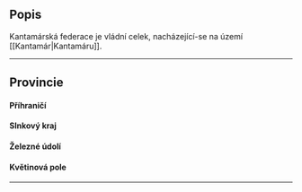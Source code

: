 ## Popis
Kantamárská federace je vládní celek, nacházející-se na území [[Kantamár|Kantamáru]].

---


## Provincie
#### Příhraničí

#### Slnkový kraj

#### Železné údolí

#### Květinová pole

---




